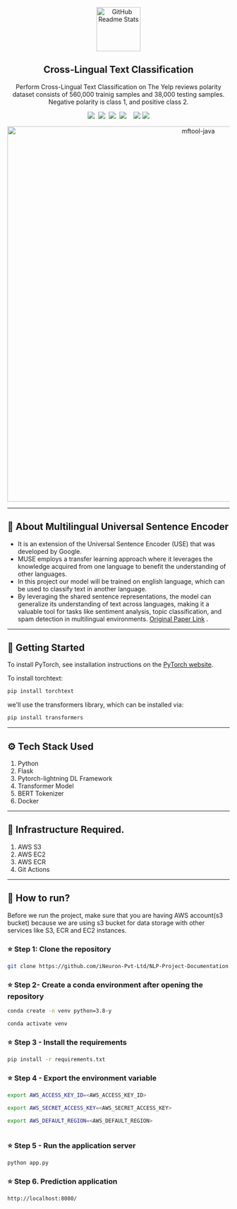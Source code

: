 <p align="center">
 <img width="100px" src="https://res.cloudinary.com/anuraghazra/image/upload/v1594908242/logo_ccswme.svg" align="center" alt="GitHub Readme Stats" />
 <h2 align="center">Cross-Lingual Text Classification</h2>
 <p align="center">Perform Cross-Lingual Text Classification on The Yelp reviews polarity dataset  consists of 560,000 trainig samples and 38,000 testing samples. Negative polarity is class 1, and positive class 2.</p>
  <p align="center">
 <a ><img src="https://img.shields.io/badge/PYTHON-Programming-blue"/></a>&nbsp
  <a ><img src="https://img.shields.io/badge/FLASK-WEB%20Framework-yellowgreen"/></a>&nbsp
    <a ><img src="https://img.shields.io/badge/PYTORCH-DL%20Framework-yellow"/></a>&nbsp
 <a target="_blank" ><img src="https://img.shields.io/badge/Transformers-Projects-orange" /></a>&nbsp
 &nbsp
<a ><img src="https://img.shields.io/badge/DOCKER-Image-blue"/></a>
<a ><img src="https://img.shields.io/badge/TENSORFLOW-Tensorflow--hub-orange"/></a>


</p>

  <p align='center'>
   <img src="./static/images/Video.gif" alt="mftool-java" width=850px>
  </p>
  
  --- 
  ## 🧐 About  Multilingual Universal Sentence Encoder 
  *  It is an extension of the Universal Sentence Encoder (USE) that was developed by Google. 
  * MUSE employs a transfer learning approach where it leverages the knowledge acquired from one language to benefit the understanding of other languages.
  * In this project  our model will be trained on english language, which can be used to classify text in another language.
  * By leveraging the shared sentence representations, the model can generalize its understanding of text across languages, making it a valuable tool for tasks like sentiment analysis, topic classification, and spam detection in multilingual environments.
  [Original Paper Link](https://arxiv.org/pdf/1907.04307.pdf) .
---

  ## 📖  Getting Started
  To install PyTorch, see installation instructions on the [PyTorch website](https://pytorch.org/get-started/locally).

To install torchtext:

``` bash
pip install torchtext
```
 we'll use the transformers library, which can be installed via:

```bash
pip install transformers
```
----

## ⚙️ Tech Stack Used
1. Python 
2. Flask
3. Pytorch-lightning DL Framework
4. Transformer Model
5. BERT Tokenizer
6. Docker
---

## 📝 Infrastructure Required.

1. AWS S3
2. AWS EC2
3. AWS ECR
4. Git Actions
---

## 🚚 How to run?
Before we run the project, make sure that you are having AWS account(s3 bucket) because we are using s3 bucket for data storage with other services like S3, ECR and EC2 instances.



### ⭐️ Step 1: Clone the repository
```bash
git clone https://github.com/iNeuron-Pvt-Ltd/NLP-Project-Documentation.git
```

### ⭐️ Step 2- Create a conda environment after opening the repository

```bash
conda create -n venv python=3.8-y
```

```bash
conda activate venv
```

### ⭐️ Step 3 - Install the requirements
```bash
pip install -r requirements.txt
```

### ⭐️ Step 4 - Export the environment variable
```bash
export AWS_ACCESS_KEY_ID=<AWS_ACCESS_KEY_ID>

export AWS_SECRET_ACCESS_KEY=<AWS_SECRET_ACCESS_KEY>

export AWS_DEFAULT_REGION=<AWS_DEFAULT_REGION>



```

### ⭐️ Step 5 - Run the application server
```bash
python app.py
```

### ⭐️ Step 6. Prediction application
```bash
http://localhost:8080/

```